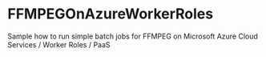 FFMPEGOnAzureWorkerRoles
========================

Sample how to run simple batch jobs for FFMPEG on Microsoft Azure Cloud Services / Worker Roles / PaaS
